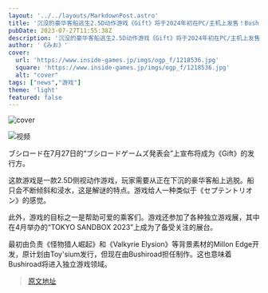 ```yaml
---
layout: '../../layouts/MarkdownPost.astro'
title: '沉没的豪华客船逃生2.5D动作游戏《Gift》将于2024年初在PC/主机上发售！Bushiroad将进军独立游戏领域'
pubDate: 2023-07-27T11:55:38Z
description: '沉没的豪华客船逃生2.5D动作游戏《Gift》将于2024年初在PC/主机上发售！Bushiroad将进军独立游戏领域'
author: '《みお》'
cover:
  url: 'https://www.inside-games.jp/imgs/ogp_f/1218536.jpg'
  square: 'https://www.inside-games.jp/imgs/ogp_f/1218536.jpg'
  alt: "cover"
tags: ["news","游戏"]
theme: 'light'
featured: false
---
```


![cover](https://www.inside-games.jp/imgs/ogp_f/1218536.jpg)

![视频](https://www.youtube.com/embed/4TsxCMCAEQk?rel=0)

ブシロード在7月27日的“ブシロードゲームズ発表会”上宣布将成为《Gift》的发行方。

这款游戏是一款2.5D侧视动作游戏，玩家需要从正在下沉的豪华客船上逃脱。船只会不断倾斜和浸水，这是解谜的特点。游戏给人一种类似于《セプテントリオン》的感觉。

此外，游戏的目标之一是帮助可爱的乘客们。游戏还参加了各种独立游戏展，其中在4月举办的“TOKYO SANDBOX 2023”上成为了备受关注的展台。

最初由负责《怪物猎人崛起》和《Valkyrie Elysion》等背景素材的Millon Edge开发，原计划由Toy'sium发行，但现在由Bushiroad担任制作。这也意味着Bushiroad将进入独立游戏领域。

>[原文地址](https://www.inside-games.jp/article/2023/07/27/147456.html)  